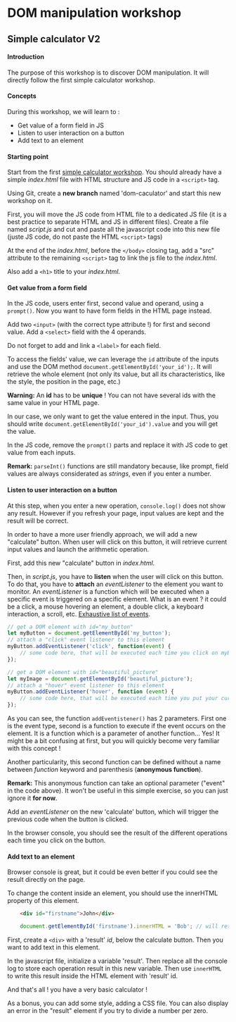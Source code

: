 # DOM manipulation workshop 

## Simple calculator V2

#### Introduction

The purpose of this workshop is to discover DOM manipulation. It will directly follow the first simple calculator workshop.

#### Concepts

During this workshop, we will learn to :

- Get value of a form field in JS
- Listen to user interaction on a button
- Add text to an element

#### Starting point

Start from the first [simple calculator workshop](https://wildcodeschool.github.io/simple-calculator-workshop/). You should already have a simple *index.html* file with HTML structure and JS code in a `<script>` tag.

Using Git, create a **new branch** named 'dom-caculator' and start this new workshop on it.

First, you will move the JS code from HTML file to a dedicated JS file (it is a best practice to separate HTML and JS in different files).
Create a file named *script.js* and cut and paste all the javascript code into this new file (juste JS code, do not paste the HTML `<script>` tags)

At the end of the *index.html*, before the `</body>` closing tag, add a "src" attribute to the remaining `<script>` tag to link the js file to the *index.html*.

Also add a `<h1>` title to your *index.html*.


#### Get value from a form field

In the JS code, users enter first, second value and operand, using a `prompt()`. Now you want to have form fields in the HTML page instead.

Add two `<input>` (with the correct type attribute !) for first and second value. 
Add a `<select>` field with the 4 operands.

Do not forget to add and link a `<label>` for each field. 

To access the fields' value, we can leverage the `id` attribute of the inputs and use the DOM method `document.getElementById('your_id');`. It will retrieve the whole element (not only its value, but all its characteristics, like the style, the position in the page, etc.)

**Warning:** An **id** has to be **unique** ! You can not have several ids with the same value in your HTML page.

In our case, we only want to get the value entered in the input. Thus, you should write `document.getElementById('your_id').value` and you will get the value.

In the JS code, remove the `prompt()` parts and replace it with JS code to get value from each inputs.

**Remark:** `parseInt()` functions are still mandatory because, like prompt, field values are always considerated as *strings*, even if you enter a number.

#### Listen to user interaction on a button

At this step, when you enter a new operation, `console.log()` does not show any result. However if you refresh your page, input values are kept and the result will be correct. 

In order to have a more user friendly approach, we will add a new "calculate" button. When user will click on this button, it will retrieve current input values and launch the arithmetic operation.

First, add this new "calculate" button in *index.html*.

Then, in *script.js*, you have to **listen** when the user will click on this button. To do that, you have to **attach** an *eventListener* to the element you want to monitor. An *eventListener* is a function which will be executed when a specific event is triggered on a specific element. What is an event ? it could be a click, a mouse hovering an element, a double click, a keyboard interaction, a scroll, etc. [Exhaustive list of events](https://developer.mozilla.org/en-US/docs/Web/Events).

```js
// get a DOM element with id="my_button"
let myButton = document.getElementById('my_button'); 
// attach a "click" event listener to this element
myButton.addEventListener('click', function(event) { 
    // some code here, that will be executed each time you click on myButton 
});

// get a DOM element with id="beautiful_picture"
let myImage = document.getElementById('beautiful_picture');
// attach a "hover" event listener to this element
myButton.addEventListener('hover', function (event) { 
    // some code here, that will be executed each time you put your cursor over this image 
});
```

As you can see, the function `addEventistener()` has 2 parameters. First one is the event type, second is a function to execute if the event occurs on the element.
It is a function which is a parameter of another function... Yes! It might be a bit confusing at first, but you will quickly become very familiar with this concept ! 

Another particularity, this second function can be defined without a name between *function* keyword and parenthesis (**anonymous function**). 

**Remark:** This anonymous function can take an optional parameter ("event" in the code above). It won't be useful in this simple exercise, so you can just ignore it **for now**.

Add an *eventListener* on the new 'calculate' button, which will trigger the previous code when the button is clicked.

In the browser console, you should see the result of the different operations each time you click on the button.

#### Add text to an element

Browser console is great, but it could be even better if you could see the result directly on the page.

To change the content inside an element, you should use the innerHTML property of this element. 
```html
    <div id="firstname">John</div>
```
```js
    document.getElementById('firstname').innerHTML = 'Bob'; // will retrieve the element with id="firstname" and replace the actual content 'John' by 'Bob'
```

First, create a `<div>` with a 'result' *id*, below the calculate button.
Then you want to add text in this element. 

In the javascript file, initialize a variable 'result'. Then replace all the console log to store each operation result in this new variable.
Then use `innerHTML` to write this result inside the HTML element with 'result' id.

And that's all ! you have a very basic calculator !

As a bonus, you can add some style, adding a CSS file.
You can also display an error in the "result" element if you try to divide a number per zero.